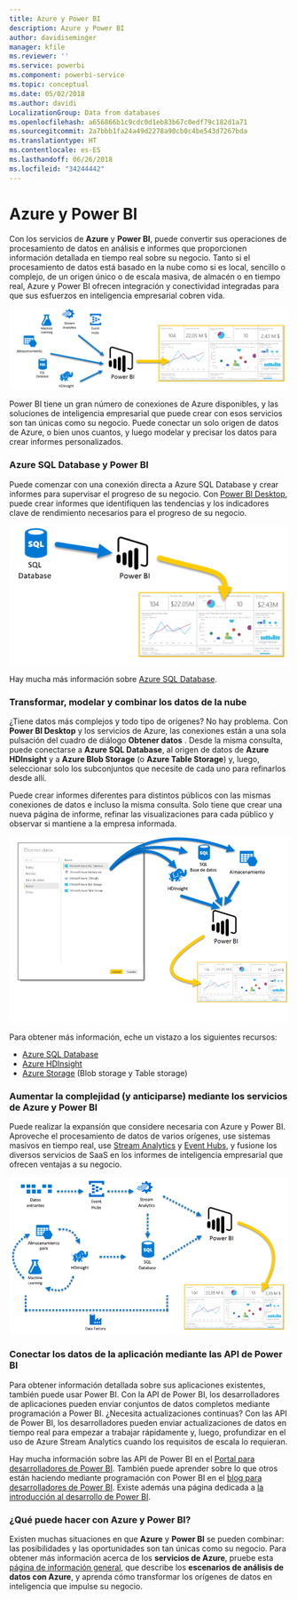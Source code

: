 ```yaml
---
title: Azure y Power BI
description: Azure y Power BI
author: davidiseminger
manager: kfile
ms.reviewer: ''
ms.service: powerbi
ms.component: powerbi-service
ms.topic: conceptual
ms.date: 05/02/2018
ms.author: davidi
LocalizationGroup: Data from databases
ms.openlocfilehash: a656866b1c9cdc0d1eb83b67c0edf79c182d1a71
ms.sourcegitcommit: 2a7bbb1fa24a49d2278a90cb0c4be543d7267bda
ms.translationtype: HT
ms.contentlocale: es-ES
ms.lasthandoff: 06/26/2018
ms.locfileid: "34244442"
---
```

# <a name="azure-and-power-bi"></a>Azure y Power BI
Con los servicios de **Azure** y **Power BI**, puede convertir sus operaciones de procesamiento de datos en análisis e informes que proporcionen información detallada en tiempo real sobre su negocio. Tanto si el procesamiento de datos está basado en la nube como si es local, sencillo o complejo, de un origen único o de escala masiva, de almacén o en tiempo real, Azure y Power BI ofrecen integración y conectividad integradas para que sus esfuerzos en inteligencia empresarial cobren vida.

![](media/service-azure-and-power-bi/azure_1.png)

Power BI tiene un gran número de conexiones de Azure disponibles, y las soluciones de inteligencia empresarial que puede crear con esos servicios son tan únicas como su negocio. Puede conectar un solo origen de datos de Azure, o bien unos cuantos, y luego modelar y precisar los datos para crear informes personalizados.

### <a name="azure-sql-database-and-power-bi"></a>Azure SQL Database y Power BI
Puede comenzar con una conexión directa a Azure SQL Database y crear informes para supervisar el progreso de su negocio. Con [Power BI Desktop](desktop-getting-started.md), puede crear informes que identifiquen las tendencias y los indicadores clave de rendimiento necesarios para el progreso de su negocio.

![](media/service-azure-and-power-bi/azure_2_sqltopbi.png)

Hay mucha más información sobre [Azure SQL Database](http://azure.microsoft.com/services/sql-database/).

### <a name="transform-shape-and-merge-your-cloud-data"></a>Transformar, modelar y combinar los datos de la nube
¿Tiene datos más complejos y todo tipo de orígenes? No hay problema. Con **Power BI Desktop** y los servicios de Azure, las conexiones están a una sola pulsación del cuadro de diálogo **Obtener datos** . Desde la misma consulta, puede conectarse a **Azure SQL Database**, al origen de datos de **Azure HDInsight** y a **Azure Blob Storage** (o **Azure Table Storage**) y, luego, seleccionar solo los subconjuntos que necesite de cada uno para refinarlos desde allí.

Puede crear informes diferentes para distintos públicos con las mismas conexiones de datos e incluso la misma consulta. Solo tiene que crear una nueva página de informe, refinar las visualizaciones para cada público y observar si mantiene a la empresa informada.

![](media/service-azure-and-power-bi/azure_3_multipletopbi.png)

Para obtener más información, eche un vistazo a los siguientes recursos:

* [Azure SQL Database](http://azure.microsoft.com/services/sql-database/)
* [Azure HDInsight](http://azure.microsoft.com/services/hdinsight/)
* [Azure Storage](http://azure.microsoft.com/services/storage/) (Blob storage y Table storage)

### <a name="get-complex-and-ahead-using-azure-services-and-power-bi"></a>Aumentar la complejidad (y anticiparse) mediante los servicios de Azure y Power BI
Puede realizar la expansión que considere necesaria con Azure y Power BI. Aproveche el procesamiento de datos de varios orígenes, use sistemas masivos en tiempo real, use [Stream Analytics](http://azure.microsoft.com/services/stream-analytics/) y [Event Hubs](http://azure.microsoft.com/services/event-hubs/), y fusione los diversos servicios de SaaS en los informes de inteligencia empresarial que ofrecen ventajas a su negocio.

![](media/service-azure-and-power-bi/azure_4_complex.png)

### <a name="connect-your-app-data-using-power-bi-apis"></a>Conectar los datos de la aplicación mediante las API de Power BI
Para obtener información detallada sobre sus aplicaciones existentes, también puede usar Power BI. Con la API de Power BI, los desarrolladores de aplicaciones pueden enviar conjuntos de datos completos mediante programación a Power BI. ¿Necesita actualizaciones continuas? Con las API de Power BI, los desarrolladores pueden enviar actualizaciones de datos en tiempo real para empezar a trabajar rápidamente y, luego, profundizar en el uso de Azure Stream Analytics cuando los requisitos de escala lo requieran.

Hay mucha información sobre las API de Power BI en el [Portal para desarrolladores de Power BI](http://dev.powerbi.com). También puede aprender sobre lo que otros están haciendo mediante programación con Power BI en el [blog para desarrolladores de Power BI](http://blogs.msdn.com/powerbidev). Existe además una página dedicada a [la introducción al desarrollo de Power BI](https://msdn.microsoft.com/library/dn889824.aspx).

### <a name="what-could-you-do-with-azure-and-power-bi"></a>¿Qué puede hacer con Azure y Power BI?
Existen muchas situaciones en que **Azure** y **Power BI** se pueden combinar: las posibilidades y las oportunidades son tan únicas como su negocio. Para obtener más información acerca de los **servicios de Azure**, pruebe esta [página de información general](http://go.microsoft.com/fwlink/?LinkId=535031&clcid=0x409), que describe los **escenarios de análisis de datos con Azure**, y aprenda cómo transformar los orígenes de datos en inteligencia que impulse su negocio.

